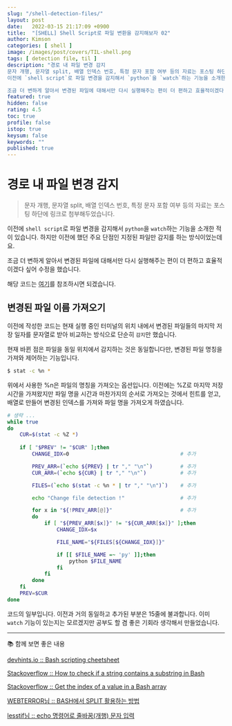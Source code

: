 ```yaml
---
slug: "/shell-detection-files/"
layout: post
date:   2022-03-15 21:17:09 +0900
title:  "[SHELL] Shell Script로 파일 변환을 감지해보자 02"
author: Kimson
categories: [ shell ]
image: /images/post/covers/TIL-shell.png
tags: [ detection file, til ]
description: "경로 내 파일 변경 감지
문자 개행, 문자열 split, 배열 인덱스 번호, 특정 문자 포함 여부 등의 자료는 포스팅 하단에 링크로 첨부해두었습니다.
이전에 `shell script`로 파일 변경을 감지해서 `python`을 `watch`하는 기능을 소개한 적이 있습니다. 하지만 이전에 했던 주요 단점인 지정된 파일만 감지를 하는 방식이었는데요.

조금 더 변하게 알아서 변경된 파일에 대해서만 다시 실행해주는 편이 더 편하고 효율적이겠다 싶어 수정을 했습니다."
featured: true
hidden: false
rating: 4.5
toc: true
profile: false
istop: true
keysum: false
keywords: ""
published: true
---
```


# 경로 내 파일 변경 감지

> 문자 개행, 문자열 split, 배열 인덱스 번호, 특정 문자 포함 여부 등의 자료는 포스팅 하단에 링크로 첨부해두었습니다.

이전에 `shell script`로 파일 변경을 감지해서 `python`을 `watch`하는 기능을 소개한 적이 있습니다. 하지만 이전에 했던 주요 단점인 지정된 파일만 감지를 하는 방식이었는데요.

조금 더 변하게 알아서 변경된 파일에 대해서만 다시 실행해주는 편이 더 편하고 효율적이겠다 싶어 수정을 했습니다.

해당 코드는 [여기](https://github.com/kkn1125/file-detection)를 참조하시면 되겠습니다.

## 변경된 파일 이름 가져오기

이전에 작성한 코드는 현재 실행 중인 터미널의 위치 내에서 변경된 파일들의 마지막 저장 일자를 문자열로 받아 비교하는 방식으로 단순히 `감지`만 했습니다.

현재 바뀐 점은 파일을 동일 위치에서 감지하는 것은 동일합니다만, 변경된 파일 명칭을 가져와 제어하는 기능입니다.

```sh
$ stat -c %n *
```

위에서 사용한 %n은 파일의 명칭을 가져오는 옵션입니다. 이전에는 %Z로 마지막 저장 시간을 가져왔지만 파일 명을 시간과 마찬가지의 순서로 가져오는 것에서 힌트를 얻고, 배열로 만들어 변경된 인덱스를 가져와 파일 명을 가져오게 하였습니다.

```sh
# 생략 ...
while true
do
    CUR=$(stat -c %Z *)
    
    if [ "$PREV" != "$CUR" ];then
        CHANGE_IDX=0                                    # 추가

        PREV_ARR=(`echo ${PREV} | tr "," "\n"`)         # 추가
        CUR_ARR=(`echo ${CUR} | tr "," "\n"`)           # 추가

        FILES=(`echo $(stat -c %n * | tr "," "\n")`)    # 추가

        echo "Change file detection !"                  # 추가

        for x in "${!PREV_ARR[@]}"                      # 추가
        do
            if [ "${PREV_ARR[$x]}" != "${CUR_ARR[$x]}" ];then
                CHANGE_IDX=$x

                FILE_NAME="${FILES[${CHANGE_IDX}]}"

                if [[ $FILE_NAME =~ 'py' ]];then
                    python $FILE_NAME
                fi
            fi
        done
    fi
    PREV=$CUR
done
```

코드의 일부입니다. 이전과 거의 동일하고 추가된 부분은 15줄에 불과합니다. 이미 `watch` 기능이 있는지는 모르겠지만 공부도 할 겸 좋은 기회라 생각해서 만들었습니다.

-----

📚 함께 보면 좋은 내용

[devhints.io :: Bash scripting cheetsheet](https://devhints.io/bash)

[Stackoverflow :: How to check if a string contains a substring in Bash](https://stackoverflow.com/questions/229551/how-to-check-if-a-string-contains-a-substring-in-bash)

[Stackoverflow :: Get the index of a value in a Bash array](https://stackoverflow.com/questions/15028567/get-the-index-of-a-value-in-a-bash-array)

[WEBTERROR님 :: BASH에서 SPLIT 활용하는 방법](https://stackoverflow.com/questions/15028567/get-the-index-of-a-value-in-a-bash-array)

[lesstif님 :: echo 명령어로 줄바꿈(개행) 문자 입력](https://www.lesstif.com/lpt/echo-19857474.html)